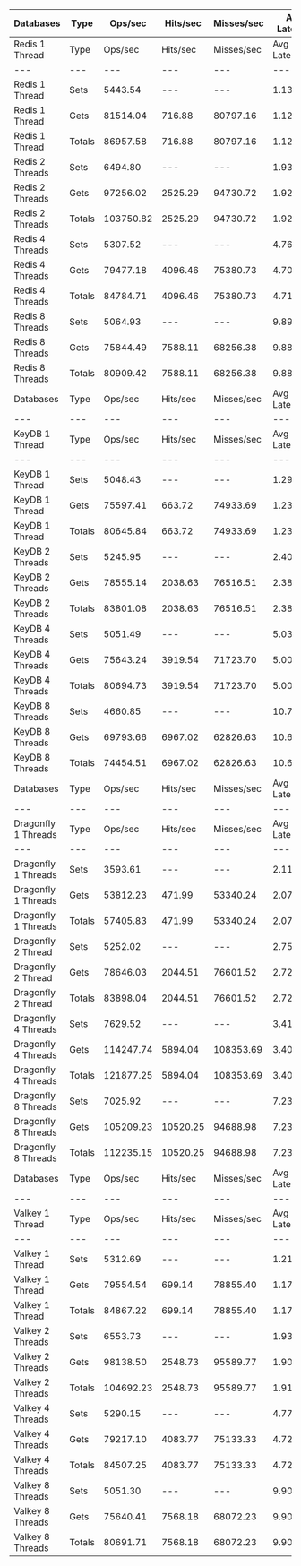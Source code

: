 | Databases | Type | Ops/sec | Hits/sec | Misses/sec | Avg Latency | p50 Latency | p99 Latency | p99.9 Latency | KB/sec |
| --- | --- | --- | --- | --- | --- | --- | --- | --- | --- |
| Redis 1 Thread | Type | Ops/sec | Hits/sec | Misses/sec | Avg Latency | p50 Latency | p99 Latency | p99.9 Latency | KB/sec |
| --- | --- | --- | --- | --- | --- | --- | --- | --- | --- |
Redis 1 Thread | Sets | 5443.54 | --- | --- | 1.13025 | 1.07900 | 1.70300 | 4.41500 | 2976.09 |
Redis 1 Thread | Gets | 81514.04 | 716.88 | 80797.16 | 1.12783 | 1.07900 | 1.69500 | 4.47900 | 3532.03 |
Redis 1 Thread | Totals | 86957.58 | 716.88 | 80797.16 | 1.12798 | 1.07900 | 1.69500 | 4.47900 | 6508.12 |
Redis 2 Threads | Sets | 6494.80 | --- | --- | 1.93346 | 1.80700 | 3.58300 | 9.59900 | 3550.84 |
Redis 2 Threads | Gets | 97256.02 | 2525.29 | 94730.72 | 1.92779 | 1.80700 | 3.56700 | 9.85500 | 5054.04 |
Redis 2 Threads | Totals | 103750.82 | 2525.29 | 94730.72 | 1.92814 | 1.80700 | 3.56700 | 9.85500 | 8604.88 |
Redis 4 Threads | Sets | 5307.52 | --- | --- | 4.76410 | 4.63900 | 9.40700 | 21.11900 | 2901.73 |
Redis 4 Threads | Gets | 79477.18 | 4096.46 | 75380.73 | 4.70742 | 4.60700 | 9.21500 | 15.74300 | 5152.51 |
Redis 4 Threads | Totals | 84784.71 | 4096.46 | 75380.73 | 4.71097 | 4.60700 | 9.21500 | 15.99900 | 8054.24 |
Redis 8 Threads | Sets | 5064.93 | --- | --- | 9.89856 | 9.66300 | 21.11900 | 43.51900 | 2769.10 |
Redis 8 Threads | Gets | 75844.49 | 7588.11 | 68256.38 | 9.88734 | 9.66300 | 20.99100 | 42.49500 | 6767.22 |
Redis 8 Threads | Totals | 80909.42 | 7588.11 | 68256.38 | 9.88804 | 9.66300 | 20.99100 | 42.75100 | 9536.33 |
| Databases | Type | Ops/sec | Hits/sec | Misses/sec | Avg Latency | p50 Latency | p99 Latency | p99.9 Latency | KB/sec |
| --- | --- | --- | --- | --- | --- | --- | --- | --- | --- |
| KeyDB 1 Thread | Type | Ops/sec | Hits/sec | Misses/sec | Avg Latency | p50 Latency | p99 Latency | p99.9 Latency | KB/sec |
| --- | --- | --- | --- | --- | --- | --- | --- | --- | --- |
KeyDB 1 Thread | Sets | 5048.43 | --- | --- | 1.29618 | 1.28700 | 2.25500 | 19.71100 | 2760.07 |
KeyDB 1 Thread | Gets | 75597.41 | 663.72 | 74933.69 | 1.23612 | 1.28700 | 2.19100 | 5.24700 | 3275.10 |
KeyDB 1 Thread | Totals | 80645.84 | 663.72 | 74933.69 | 1.23988 | 1.28700 | 2.20700 | 5.88700 | 6035.17 |
KeyDB 2 Threads | Sets | 5245.95 | --- | --- | 2.40513 | 2.20700 | 5.24700 | 11.19900 | 2868.06 |
KeyDB 2 Threads | Gets | 78555.14 | 2038.63 | 76516.51 | 2.38084 | 2.20700 | 4.70300 | 11.13500 | 4081.68 |
KeyDB 2 Threads | Totals | 83801.08 | 2038.63 | 76516.51 | 2.38236 | 2.20700 | 4.73500 | 11.13500 | 6949.74 |
KeyDB 4 Threads | Sets | 5051.49 | --- | --- | 5.03361 | 4.92700 | 10.17500 | 17.27900 | 2761.75 |
KeyDB 4 Threads | Gets | 75643.24 | 3919.54 | 71723.70 | 5.00441 | 4.92700 | 10.04700 | 16.63900 | 4914.36 |
KeyDB 4 Threads | Totals | 80694.73 | 3919.54 | 71723.70 | 5.00624 | 4.92700 | 10.04700 | 16.63900 | 7676.12 |
KeyDB 8 Threads | Sets | 4660.85 | --- | --- | 10.73121 | 10.43100 | 24.44700 | 46.84700 | 2548.18 |
KeyDB 8 Threads | Gets | 69793.66 | 6967.02 | 62826.63 | 10.68552 | 10.43100 | 23.93500 | 45.82300 | 6219.44 |
KeyDB 8 Threads | Totals | 74454.51 | 6967.02 | 62826.63 | 10.68838 | 10.43100 | 23.93500 | 45.82300 | 8767.62 |
| Databases | Type | Ops/sec | Hits/sec | Misses/sec | Avg Latency | p50 Latency | p99 Latency | p99.9 Latency | KB/sec |
| --- | --- | --- | --- | --- | --- | --- | --- | --- | --- |
| Dragonfly 1 Threads | Type | Ops/sec | Hits/sec | Misses/sec | Avg Latency | p50 Latency | p99 Latency | p99.9 Latency | KB/sec |
| --- | --- | --- | --- | --- | --- | --- | --- | --- | --- |
Dragonfly 1 Threads | Sets | 3593.61 | --- | --- | 2.11201 | 1.83900 | 4.63900 | 14.97500 | 1964.69 |
Dragonfly 1 Threads | Gets | 53812.23 | 471.99 | 53340.24 | 2.07304 | 1.83100 | 4.57500 | 8.31900 | 2331.07 |
Dragonfly 1 Threads | Totals | 57405.83 | 471.99 | 53340.24 | 2.07548 | 1.83100 | 4.57500 | 8.51100 | 4295.76 |
Dragonfly 2 Thread | Sets | 5252.02 | --- | --- | 2.75784 | 2.70300 | 8.19100 | 18.30300 | 2871.38 |
Dragonfly 2 Thread | Gets | 78646.03 | 2044.51 | 76601.52 | 2.72296 | 2.70300 | 7.67900 | 13.69500 | 4088.17 |
Dragonfly 2 Thread | Totals | 83898.04 | 2044.51 | 76601.52 | 2.72515 | 2.70300 | 7.71100 | 13.95100 | 6959.56 |
Dragonfly 4 Threads | Sets | 7629.52 | --- | --- | 3.41994 | 3.59900 | 8.31900 | 18.55900 | 4171.22 |
Dragonfly 4 Threads | Gets | 114247.74 | 5894.04 | 108353.69 | 3.40496 | 3.59900 | 8.12700 | 18.81500 | 7409.41 |
Dragonfly 4 Threads | Totals | 121877.25 | 5894.04 | 108353.69 | 3.40590 | 3.59900 | 8.15900 | 18.81500 | 11580.63 |
Dragonfly 8 Threads | Sets | 7025.92 | --- | --- | 7.23320 | 6.75100 | 24.19100 | 58.62300 | 3841.21 |
Dragonfly 8 Threads | Gets | 105209.23 | 10520.25 | 94688.98 | 7.23234 | 6.75100 | 24.44700 | 57.85500 | 9384.40 |
Dragonfly 8 Threads | Totals | 112235.15 | 10520.25 | 94688.98 | 7.23239 | 6.75100 | 24.44700 | 58.11100 | 13225.61 |
| Databases | Type | Ops/sec | Hits/sec | Misses/sec | Avg Latency | p50 Latency | p99 Latency | p99.9 Latency | KB/sec |
| --- | --- | --- | --- | --- | --- | --- | --- | --- | --- |
| Valkey 1 Thread | Type | Ops/sec | Hits/sec | Misses/sec | Avg Latency | p50 Latency | p99 Latency | p99.9 Latency | KB/sec |
| --- | --- | --- | --- | --- | --- | --- | --- | --- | --- |
Valkey 1 Thread | Sets | 5312.69 | --- | --- | 1.21461 | 1.09500 | 2.09500 | 12.67100 | 2904.55 |
Valkey 1 Thread | Gets | 79554.54 | 699.14 | 78855.40 | 1.17583 | 1.09500 | 1.94300 | 4.73500 | 3446.87 |
Valkey 1 Thread | Totals | 84867.22 | 699.14 | 78855.40 | 1.17826 | 1.09500 | 1.95100 | 5.40700 | 6351.42 |
Valkey 2 Threads | Sets | 6553.73 | --- | --- | 1.93054 | 1.81500 | 3.45500 | 11.39100 | 3583.06 |
Valkey 2 Threads | Gets | 98138.50 | 2548.73 | 95589.77 | 1.90885 | 1.80700 | 3.34300 | 10.04700 | 5100.17 |
Valkey 2 Threads | Totals | 104692.23 | 2548.73 | 95589.77 | 1.91021 | 1.80700 | 3.35900 | 10.17500 | 8683.22 |
Valkey 4 Threads | Sets | 5290.15 | --- | --- | 4.77140 | 4.63900 | 9.34300 | 20.86300 | 2892.24 |
Valkey 4 Threads | Gets | 79217.10 | 4083.77 | 75133.33 | 4.72585 | 4.63900 | 9.27900 | 15.87100 | 5136.01 |
Valkey 4 Threads | Totals | 84507.25 | 4083.77 | 75133.33 | 4.72870 | 4.63900 | 9.27900 | 16.06300 | 8028.25 |
Valkey 8 Threads | Sets | 5051.30 | --- | --- | 9.90891 | 9.66300 | 21.11900 | 42.23900 | 2761.65 |
Valkey 8 Threads | Gets | 75640.41 | 7568.18 | 68072.23 | 9.90267 | 9.66300 | 21.24700 | 43.00700 | 6749.26 |
Valkey 8 Threads | Totals | 80691.71 | 7568.18 | 68072.23 | 9.90306 | 9.66300 | 21.24700 | 43.00700 | 9510.91 |
